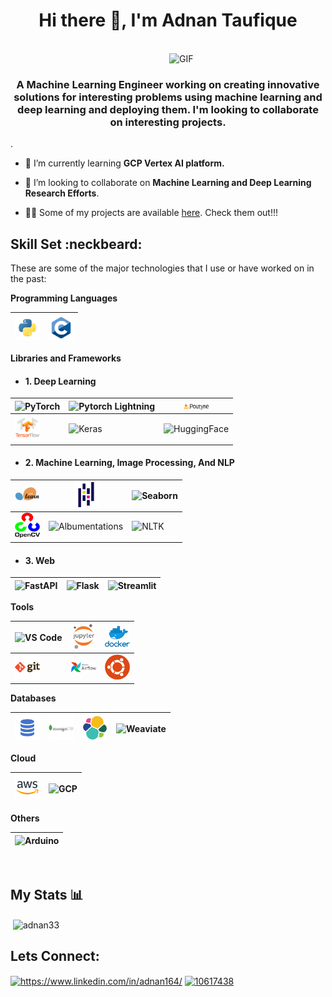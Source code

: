 
<!--
### Hi there 👋
**adnan33/adnan33** is a ✨ _special_ ✨ repository because its `README.md` (this file) appears on your GitHub profile.

Here are some ideas to get you started:

- 🔭 I’m currently working on ...
- 🌱 I’m currently learning ...
- 👯 I’m looking to collaborate on ...
- 🤔 I’m looking for help with ...
- 💬 Ask me about ...
- 📫 How to reach me: ...
- 😄 Pronouns: ...
- ⚡ Fun fact: ...
-->

<h1 align="center">Hi there 👋, I'm Adnan Taufique</h1> 
<br>
<img src="https://www.codingwithslinky.com/GIFs/codingDino.gif" alt ="GIF" align="right" width="250">
<br>
<h3 align="center">A Machine Learning Engineer working on creating innovative solutions for interesting problems using machine learning and deep learning and deploying them. I'm looking to collaborate on interesting projects.</h3>.

- 🌱 I’m currently learning **GCP Vertex AI platform.**

- 👯 I’m looking to collaborate on **Machine Learning and Deep Learning Research Efforts**.

- 👨‍💻 Some of my projects are available [here](https://cutt.ly/KVmAiaS). Check them out!!!

## Skill Set  :neckbeard:
These are some of the major technologies that I use or have worked on in the past:

**Programming Languages**

<img title="Python" alt="Python" width="40px" src="https://raw.githubusercontent.com/github/explore/master/topics/python/python.png"/>|<img title="C" alt="C" width="40px" src="https://raw.githubusercontent.com/github/explore/master/topics/c/c.png">
|--|--|

**Libraries and Frameworks**

* #### 1. Deep Learning

<img title="PyTorch" alt="PyTorch" width="40px" src="https://pytorch.org/assets/images/pytorch-logo.png">|<img title="Pytorch Lightning" alt="Pytorch Lightning" width="40px" src="https://avatars.githubusercontent.com/u/58386951?s=200&v=4">|<img title="Poutyne" alt="Poutyne" width="40px" src="https://raw.githubusercontent.com/GRAAL-Research/poutyne/master/docs/source/_static/logos/poutyne-dark.png">
|--|--|--|
<img title="TensorFlow" alt="TensorFlow" width="40px" src="https://raw.githubusercontent.com/github/explore/master/topics/tensorflow/tensorflow.png">|<img title="Keras" alt="Keras" width="40px" src="https://upload.wikimedia.org/wikipedia/commons/thumb/a/ae/Keras_logo.svg/240px-Keras_logo.svg.png">|<img title="HuggingFace" alt="HuggingFace" width="40px" src="https://avatars.githubusercontent.com/u/25720743?s=200&v=4">

* #### 2. Machine Learning, Image Processing, And NLP

<img title="Scikit-Learn" alt="Scikit Learn" width="40px" src="https://raw.githubusercontent.com/github/explore/master/topics/scikit-learn/scikit-learn.png">|<img title="Pandas" alt="Pandas" width="40px" src="https://raw.githubusercontent.com/devicons/devicon/2ae2a900d2f041da66e950e4d48052658d850630/icons/pandas/pandas-original.svg">|<img title="Seaborn" alt="Seaborn" width="40px" src="https://seaborn.pydata.org/_images/logo-mark-lightbg.svg">
|--|--|--|
<img title="OpenCV" alt="OpenCV" width="40px" src="https://raw.githubusercontent.com/github/explore/master/topics/opencv/opencv.png">|<img title="Albumentations" alt="Albumentations" width="40px" src="https://avatars.githubusercontent.com/u/57894582?s=200&v=4">|<img title="NLTK" alt="NLTK" width="40px" src="https://avatars.githubusercontent.com/u/124114?s=200&v=4">

* #### 3. Web

<img title="FastAPI" alt="FastAPI" width="40px" src="https://fastapi.tiangolo.com/img/logo-margin/logo-teal.png">|<img title="Flask" alt="Flask" width="40px" src="https://www.vectorlogo.zone/logos/pocoo_flask/pocoo_flask-icon.svg">|<img title="Streamlit" alt="Streamlit" width="40px" src="https://avatars.githubusercontent.com/u/45109972?s=200&v=4">
|--|--|--|

**Tools**

<img title="VS Code" alt="VS Code" width="40px" src="https://img.icons8.com/fluent/48/000000/visual-studio-code-2019.png">|<img title="Jupyter Notebook" alt="Jupyter" width="40px" src="https://raw.githubusercontent.com/github/explore/master/topics/jupyter-notebook/jupyter-notebook.png">|<img title="Docker" alt="Docker" width="40px" src="https://raw.githubusercontent.com/github/explore/master/topics/docker/docker.png">
|--|--|--|
<img title="git" alt="git" width="40px" src="https://raw.githubusercontent.com/github/explore/master/topics/git/git.png">|<img title="Airlow" alt="Airflow" width="40px" src="https://github.com/apache/airflow/raw/19ebcac2395ef9a6b6ded3a2faa29dc960c1e635/docs/apache-airflow/img/logos/wordmark_1.png">|<img title="Ubuntu" alt="Ubuntu" width="40px" src="https://raw.githubusercontent.com/github/explore/master/topics/ubuntu/ubuntu.png">


**Databases**

<img title="SQL" alt="SQL" width="40px" src="https://raw.githubusercontent.com/github/explore/master/topics/sql/sql.png">|<img title="MongoDB" alt="MongoDB" width="40px" src="https://raw.githubusercontent.com/github/explore/master/topics/mongodb/mongodb.png">|<img title="ElasticSearch" alt="ElasticSearch" width="40px" src="https://raw.githubusercontent.com/github/explore/master/topics/elasticsearch/elasticsearch.png">|<img title="Weaviate" alt="Weaviate" width="40px" src="https://raw.githubusercontent.com/semi-technologies/weaviate/19de0956c69b66c5552447e84d016f4fe29d12c9/docs/assets/weaviate-logo.png">
|--|--|--|--|

**Cloud**

<img title="AWS" alt="AWS" width="40px" src="https://raw.githubusercontent.com/github/explore/main/topics/aws/aws.png">|<img title="GCP" alt="GCP" width="40px" src="https://avatars.githubusercontent.com/u/2810941?s=200&v=4">
|--|--|

**Others**

<img title="Arduino" alt="Arduino" width="40px" src="https://cdn.worldvectorlogo.com/logos/arduino-1.svg">|
|--|

<br>

## My Stats :bar_chart:

<p>&nbsp;<img align="center" src="https://github-readme-stats.vercel.app/api?username=adnan33&show_icons=true&locale=en" alt="adnan33" /></p>

<h2 align="left">Lets Connect:</h2>
<p align="left">
<a href="https://linkedin.com/in/https://www.linkedin.com/in/adnan164/" target="blank"><img align="center" src="https://raw.githubusercontent.com/rahuldkjain/github-profile-readme-generator/master/src/images/icons/Social/linked-in-alt.svg" alt="https://www.linkedin.com/in/adnan164/" height="30" width="40" /></a>
<a href="https://stackoverflow.com/users/10617438" target="blank"><img align="center" src="https://raw.githubusercontent.com/rahuldkjain/github-profile-readme-generator/master/src/images/icons/Social/stack-overflow.svg" alt="10617438" height="30" width="40" /></a>
</p>




